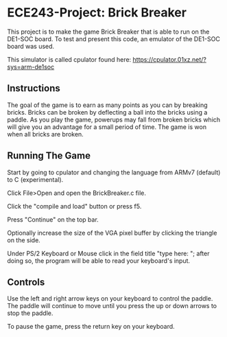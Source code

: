 # ECE243-Project: Brick Breaker

This project is to make the game Brick Breaker that is able to run on the DE1-SOC board. To test and present this code, an emulator of the DE1-SOC board was used. 

This simulator is called cpulator found here: https://cpulator.01xz.net/?sys=arm-de1soc 

## Instructions

The goal of the game is to earn as many points as you can by breaking bricks. Bricks can be broken by deflecting a ball into the bricks using a paddle. As you play the game, powerups may fall from broken bricks which will give you an advantage for a small period of time. The game is won when all bricks are broken.

## Running The Game
Start by going to cpulator and changing the language from ARMv7 (default) to C (experimental). 

Click File>Open and open the BrickBreaker.c file.

Click the "compile and load" button or press f5.

Press "Continue" on the top bar.

Optionally increase the size of the VGA pixel buffer by clicking the triangle on the side.

Under PS/2 Keyboard or Mouse click in the field title "type here: "; after doing so, the program will be able to read your keyboard's input.

## Controls
Use the left and right arrow keys on your keyboard to control the paddle. The paddle will continue to move until you press the up or down arrows to stop the paddle.

To pause the game, press the return key on your keyboard.